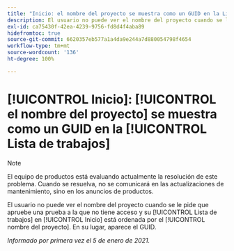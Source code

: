 ```yaml
---
title: "Inicio: el nombre del proyecto se muestra como un GUID en la Lista de trabajos"
description: El usuario no puede ver el nombre del proyecto cuando se le pide que apruebe una prueba a la que no tiene acceso y su Lista de trabajos en [!UICONTROL Inicio] está ordenada por el nombre del proyecto. En su lugar, aparece el GUID.
exl-id: ca75430f-42ea-4239-9756-fd8d4f4aba89
hidefromtoc: true
source-git-commit: 6620357eb577a1a4da9e244a7d880054798f4654
workflow-type: tm+mt
source-wordcount: '136'
ht-degree: 100%

---
```


# [!UICONTROL Inicio]: [!UICONTROL el nombre del proyecto] se muestra como un GUID en la [!UICONTROL Lista de trabajos]

<!--Article created by request-->

>[!NOTE]
>
>El equipo de productos está evaluando actualmente la resolución de este problema. Cuando se resuelva, no se comunicará en las actualizaciones de mantenimiento, sino en los anuncios de productos.

El usuario no puede ver el nombre del proyecto cuando se le pide que apruebe una prueba a la que no tiene acceso y su [!UICONTROL Lista de trabajos] en [!UICONTROL Inicio] está ordenada por el [!UICONTROL nombre del proyecto]. En su lugar, aparece el GUID.

_Informado por primera vez el 5 de enero de 2021._
